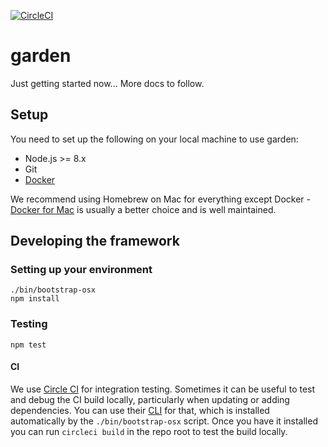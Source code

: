 [![CircleCI](https://circleci.com/gh/garden-io/garden/tree/master.svg?style=svg&circle-token=ac1ec9984d093f91e594e5a0a03b34cec2c2a093)](https://circleci.com/gh/garden-io/garden/tree/master)

# garden

Just getting started now... More docs to follow.

## Setup

You need to set up the following on your local machine to use garden:
* Node.js >= 8.x
* Git
* [Docker](https://docs.docker.com/engine/installation/)

We recommend using Homebrew on Mac for everything except Docker - 
[Docker for Mac](https://docs.docker.com/docker-for-mac/install/) is 
usually a better choice and is well maintained.

## Developing the framework

### Setting up your environment

    ./bin/bootstrap-osx
    npm install

### Testing

    npm test
  
#### CI

We use [Circle CI](https://circleci.com) for integration testing. Sometimes
it can be useful to test and debug the CI build locally, particularly when 
updating or adding dependencies. You can use their 
[CLI](https://circleci.com/docs/2.0/local-jobs/) for that, which
is installed automatically by the `./bin/bootstrap-osx` script. Once you
have it installed you can run `circleci build` in the repo root to test 
the build locally.
